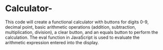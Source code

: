 # Calculator-
This code will create a functional calculator with buttons for digits 0-9, decimal point, basic arithmetic operations (addition, subtraction, multiplication, division), a clear button, and an equals button to perform the calculation. The eval function in JavaScript is used to evaluate the arithmetic expression entered into the display.

